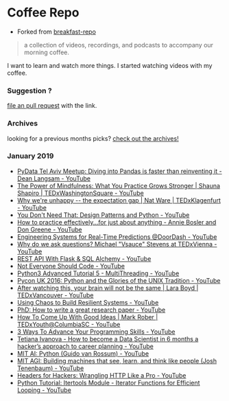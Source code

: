 # Coffee Repo #

* Forked from [breakfast-repo](https://github.com/ashleygwilliams/breakfast-repo)

> a collection of videos, recordings, and podcasts to accompany our morning coffee.

I want to learn and watch more things. I started watching videos with my coffee.

### Suggestion ?

[file an pull request](https://github.com/christopher-burke/coffee-repo/pulls) with the link.

### Archives

looking for a previous months picks? [check out the archives!](https://github.com/christopher-burke/coffee-repo/tree/coffee-repo/archives/)

### January 2019

* [PyData Tel Aviv Meetup: Diving into Pandas is faster than reinventing it - Dean Langsam - YouTube](https://youtu.be/vDuvD4y0WFc)
* [The Power of Mindfulness: What You Practice Grows Stronger | Shauna Shapiro | TEDxWashingtonSquare - YouTube](https://youtu.be/IeblJdB2-Vo)
* [Why we're unhappy -- the expectation gap | Nat Ware | TEDxKlagenfurt - YouTube](https://youtu.be/9KiUq8i9pbE)
* [You Don't Need That: Design Patterns and Python - YouTube](https://youtu.be/rAZBK7jE7b8)
* [How to practice effectively...for just about anything - Annie Bosler and Don Greene - YouTube](https://youtu.be/f2O6mQkFiiw)
* [Engineering Systems for Real-Time Predictions @DoorDash - YouTube](https://youtu.be/sEZsIUBIhNk)
* [Why do we ask questions? Michael "Vsauce" Stevens at TEDxVienna - YouTube](https://youtu.be/u9hauSrihYQ)
* [REST API With Flask & SQL Alchemy - YouTube](https://youtu.be/PTZiDnuC86g)
* [Not Everyone Should Code - YouTube](https://youtu.be/EFwa5Owp0-k)
* [Python3 Advanced Tutorial 5 - MultiThreading - YouTube](https://youtu.be/6eqC1WTlIqc)
* [Pycon UK 2016: Python and the Glories of the UNIX Tradition - YouTube](https://youtu.be/zFMdhXYlFfY)
* [After watching this, your brain will not be the same | Lara Boyd | TEDxVancouver - YouTube](https://youtu.be/LNHBMFCzznE)
* [Using Chaos to Build Resilient Systems - YouTube](https://youtu.be/Mz3cXPV42Ks)
* [PhD: How to write a great research paper - YouTube](https://youtu.be/1AYxMbYZQ1Y)
* [How To Come Up With Good Ideas | Mark Rober | TEDxYouth@ColumbiaSC - YouTube](https://youtu.be/L1kbrlZRDvU)
* [3 Ways To Advance Your Programming Skills - YouTube](https://youtu.be/cYSfWzRnJek)
* [Tetiana Ivanova - How to become a Data Scientist in 6 months a hacker’s approach to career planning - YouTube](https://youtu.be/rIofV14c0tc)
* [MIT AI: Python (Guido van Rossum) - YouTube](https://youtu.be/ghwaIiE3Nd8)
* [MIT AGI: Building machines that see, learn, and think like people (Josh Tenenbaum) - YouTube](https://youtu.be/7ROelYvo8f0)
* [Headers for Hackers: Wrangling HTTP Like a Pro - YouTube](https://youtu.be/TNlcoYLIGFk)
* [Python Tutorial: Itertools Module - Iterator Functions for Efficient Looping - YouTube](https://youtu.be/Qu3dThVy6KQ)
